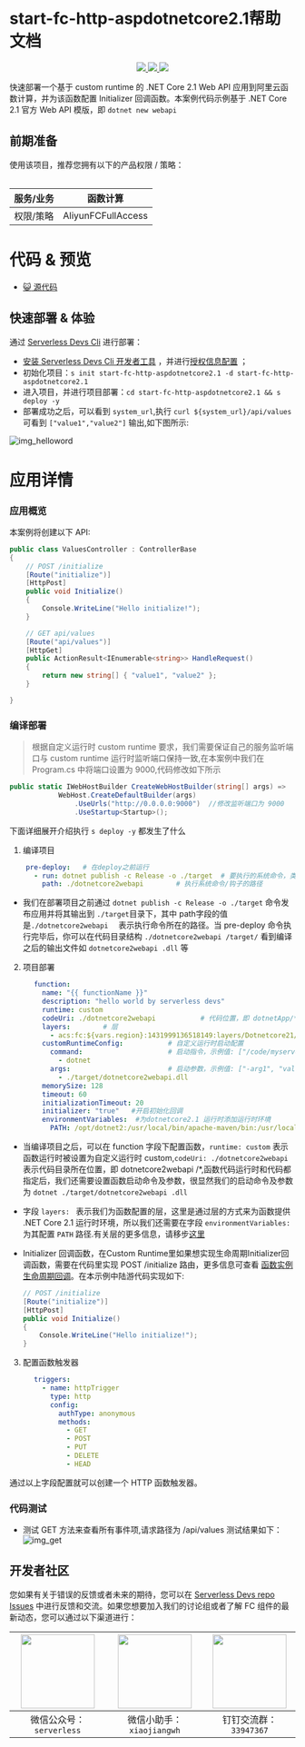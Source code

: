 # start-fc-http-aspdotnetcore2.1帮助文档

<p align="center" class="flex justify-center">
    <a href="https://www.serverless-devs.com" class="ml-1">
    <img src="http://editor.devsapp.cn/icon?package=start-fc-http-aspdotnetcore2.1&type=packageType">
  </a>
  <a href="http://www.devsapp.cn/details.html?name=start-fc-http-aspdotnetcore2.1" class="ml-1">
    <img src="http://editor.devsapp.cn/icon?package=start-fc-http-aspdotnetcore2.1&type=packageVersion">
  </a>
  <a href="http://www.devsapp.cn/details.html?name=start-fc-http-aspdotnetcore2.1" class="ml-1">
    <img src="http://editor.devsapp.cn/icon?package=start-fc-http-aspdotnetcore2.1&type=packageDownload">
  </a>
</p>

<description>

快速部署一个基于 custom runtime 的 .NET Core 2.1 Web API 应用到阿里云函数计算，并为该函数配置 Initializer 回调函数。本案例代码示例基于 .NET Core 2.1 官方 Web API 模版，即 `dotnet new webapi`

</description>

<table>

## 前期准备
使用该项目，推荐您拥有以下的产品权限 / 策略：

| 服务/业务 | 函数计算 |     
| --- |  --- |   
| 权限/策略 | AliyunFCFullAccess |  

</table>

<codepre id="codepre">

# 代码 & 预览

- [ :smiley_cat:  源代码](https://github.com/penghuima/fc-http-dotnetcore2.1)

</codepre>

<deploy>

## 快速部署 & 体验

通过 [Serverless Devs Cli](https://www.serverless-devs.com/serverless-devs/install) 进行部署：
  - [安装 Serverless Devs Cli 开发者工具](https://www.serverless-devs.com/serverless-devs/install) ，并进行[授权信息配置](https://www.serverless-devs.com/fc/config) ；
  - 初始化项目：`s init start-fc-http-aspdotnetcore2.1 -d start-fc-http-aspdotnetcore2.1`   
  - 进入项目，并进行项目部署：`cd start-fc-http-aspdotnetcore2.1 && s deploy -y`
  - 部署成功之后，可以看到 `system_url`,执行 `curl ${system_url}/api/values` 可看到 `["value1","value2"]` 输出,如下图所示:

  ![img_helloword](https://img.alicdn.com/imgextra/i4/O1CN01yAlmFc1H5OOdRFOZv_!!6000000000706-2-tps-1136-546.png)
</deploy>

<appdetail id="flushContent">

# 应用详情
### 应用概览
本案例将创建以下 API:
```c#
public class ValuesController : ControllerBase
{
    // POST /initialize
    [Route("initialize")]
    [HttpPost]
    public void Initialize()
    {
        Console.WriteLine("Hello initialize!");
    }

    // GET api/values
    [Route("api/values")]
    [HttpGet]
    public ActionResult<IEnumerable<string>> HandleRequest()
    {
        return new string[] { "value1", "value2" };
    }

}
```
### 
### 编译部署
> 根据自定义运行时 custom runtime 要求，我们需要保证自己的服务监听端口与 custom runtime 运行时监听端口保持一致,在本案例中我们在 Program.cs 中将端口设置为 9000,代码修改如下所示

  ```c#
  public static IWebHostBuilder CreateWebHostBuilder(string[] args) =>
              WebHost.CreateDefaultBuilder(args)
                  .UseUrls("http://0.0.0.0:9000")  //修改监听端口为 9000
                  .UseStartup<Startup>();
  ```

下面详细展开介绍执行 `s deploy -y` 都发生了什么
1. 编译项目
  ```yaml
      pre-deploy:   # 在deploy之前运行
        - run: dotnet publish -c Release -o ./target  # 要执行的系统命令，类似于一种钩子的形式
          path: ./dotnetcore2webapi        # 执行系统命令/钩子的路径
  ```
- 我们在部署项目之前通过 `dotnet publish -c Release -o ./target` 命令发布应用并将其输出到 `./target`目录下，其中 path字段的值是`./dotnetcore2webapi  ` 表示执行命令所在的路径。当 pre-deploy 命令执行完毕后，你可以在代码目录结构 `./dotnetcore2webapi /target/` 看到编译之后的输出文件如 `dotnetcore2webapi .dll` 等

2. 项目部署
```yaml
      function:
        name: "{{ functionName }}"
        description: "hello world by serverless devs"
        runtime: custom
        codeUri: ./dotnetcore2webapi           # 代码位置，即 dotnetApp/*
        layers:        # 层
          - acs:fc:${vars.region}:1431999136518149:layers/Dotnetcore21/versions/1
        customRuntimeConfig:           # 自定义运行时启动配置
          command:                     # 启动指令，示例值: ["/code/myserver"]
            - dotnet
          args:                        # 启动参数，示例值: ["-arg1", "value1"]
            - ./target/dotnetcore2webapi.dll
        memorySize: 128
        timeout: 60
        initializationTimeout: 20
        initializer: "true"   #开启初始化回调
        environmentVariables:  #为dotnetcore2.1 运行时添加运行时环境
          PATH: /opt/dotnet2:/usr/local/bin/apache-maven/bin:/usr/local/bin:/usr/local/sbin:/usr/local/bin:/usr/sbin:/usr/bin:/sbin:/bin:/usr/local/ruby/bin
```
- 当编译项目之后，可以在 function 字段下配置函数，`runtime: custom` 表示函数运行时被设置为自定义运行时 custom,`codeUri: ./dotnetcore2webapi `表示代码目录所在位置，即 dotnetcore2webapi /*,函数代码运行时和代码都指定后，我们还需要设置函数启动命令及参数，很显然我们的启动命令及参数为 `dotnet ./target/dotnetcore2webapi .dll`
- 字段 `layers: ` 表示我们为函数配置的层，这里是通过层的方式来为函数提供 .NET Core 2.1 运行时环境，所以我们还需要在字段 `environmentVariables:` 为其配置 `PATH` 路径.有关层的更多信息，请移步[这里](https://help.aliyun.com/document_detail/181602.html)
- Initializer 回调函数，在Custom Runtime里如果想实现生命周期Initializer回调函数，需要在代码里实现 POST /initialize 路由，更多信息可查看 [函数实例生命周期回调](https://help.aliyun.com/document_detail/425056.html)。在本示例中陆游代码实现如下:

  ```c#
  // POST /initialize
  [Route("initialize")]
  [HttpPost]
  public void Initialize()
  {
      Console.WriteLine("Hello initialize!");
  }
  ```
3. 配置函数触发器
```yaml
      triggers:
        - name: httpTrigger
          type: http
          config:
            authType: anonymous
            methods:
              - GET
              - POST
              - PUT
              - DELETE
              - HEAD
```
通过以上字段配置就可以创建一个 HTTP 函数触发器。
### 代码测试
- 测试 GET 方法来查看所有事件项,请求路径为 /api/values
  测试结果如下：
  ![img_get](https://img.alicdn.com/imgextra/i3/O1CN01IwUdGg1cJEI94nRvd_!!6000000003579-2-tps-3480-1674.png)
  
</appdetail>

<devgroup>

## 开发者社区

您如果有关于错误的反馈或者未来的期待，您可以在 [Serverless Devs repo Issues](https://github.com/serverless-devs/serverless-devs/issues) 中进行反馈和交流。如果您想要加入我们的讨论组或者了解 FC 组件的最新动态，您可以通过以下渠道进行：

<p align="center">

| <img src="https://serverless-article-picture.oss-cn-hangzhou.aliyuncs.com/1635407298906_20211028074819117230.png" width="130px" > | <img src="https://serverless-article-picture.oss-cn-hangzhou.aliyuncs.com/1635407044136_20211028074404326599.png" width="130px" > | <img src="https://serverless-article-picture.oss-cn-hangzhou.aliyuncs.com/1635407252200_20211028074732517533.png" width="130px" > |
|--- | --- | --- |
| <center>微信公众号：`serverless`</center> | <center>微信小助手：`xiaojiangwh`</center> | <center>钉钉交流群：`33947367`</center> | 

</p>

</devgroup>